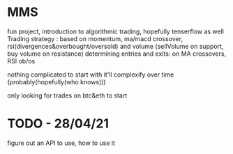 # MMS
fun project, introduction to algorithmic trading, hopefully tenserflow as well
Trading strategy : based on momentum, ma/macd crossover, rsi(divergences&overbought/oversold) and volume (sellVolume on support, buy volume on resistance)
determining entries and exits: on MA crossovers, RSI ob/os

nothing complicated to start with it'll complexify over time (probably(hopefully(who knows)))

only looking for trades on btc&eth to start

# TODO - 28/04/21
figure out an API to use, how to use it

